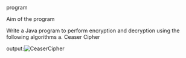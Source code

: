 program

Aim of the program 

Write a Java program to perform encryption and decryption using the following algorithms a. Ceaser Cipher


output:![CeaserCipher](https://user-images.githubusercontent.com/69303964/147481744-de4cb3c9-ec51-465b-9c84-b7341b2d7a76.png)
